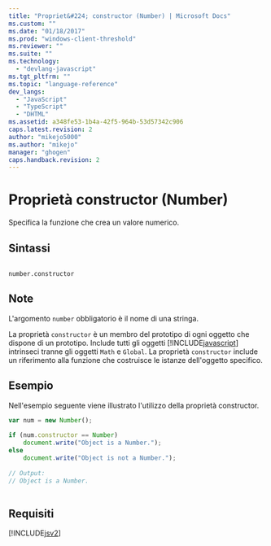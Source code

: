 ```yaml
---
title: "Propriet&#224; constructor (Number) | Microsoft Docs"
ms.custom: ""
ms.date: "01/18/2017"
ms.prod: "windows-client-threshold"
ms.reviewer: ""
ms.suite: ""
ms.technology: 
  - "devlang-javascript"
ms.tgt_pltfrm: ""
ms.topic: "language-reference"
dev_langs: 
  - "JavaScript"
  - "TypeScript"
  - "DHTML"
ms.assetid: a348fe53-1b4a-42f5-964b-53d57342c906
caps.latest.revision: 2
author: "mikejo5000"
ms.author: "mikejo"
manager: "ghogen"
caps.handback.revision: 2
---
```

# Propriet&#224; constructor (Number)
Specifica la funzione che crea un valore numerico.  
  
## Sintassi  
  
```  
  
number.constructor  
```  
  
## Note  
 L'argomento `number` obbligatorio è il nome di una stringa.  
  
 La proprietà `constructor` è un membro del prototipo di ogni oggetto che dispone di un prototipo.  Include tutti gli oggetti [!INCLUDE[javascript](../../javascript/includes/javascript-md.md)] intrinseci tranne gli oggetti `Math` e `Global`.  La proprietà `constructor` include un riferimento alla funzione che costruisce le istanze dell'oggetto specifico.  
  
## Esempio  
 Nell'esempio seguente viene illustrato l'utilizzo della proprietà constructor.  
  
```javascript  
var num = new Number();  
  
if (num.constructor == Number)  
    document.write("Object is a Number.");  
else  
    document.write("Object is not a Number.");  
  
// Output:  
// Object is a Number.  
  
```  
  
## Requisiti  
 [!INCLUDE[jsv2](../../javascript/reference/includes/jsv2-md.md)]